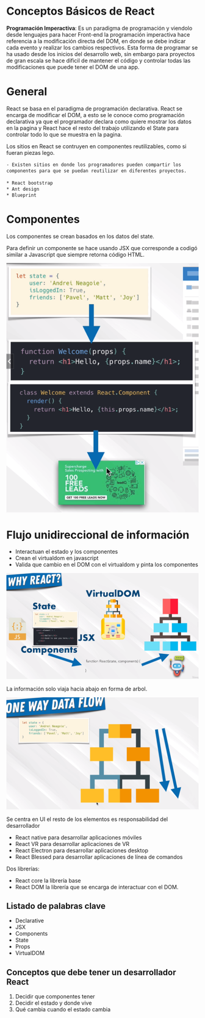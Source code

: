 # Conceptos Básicos de React

**Programación Imperactiva**: Es un paradigma de programación y viendolo desde lenguajes para hacer Front-end la programación imperactiva hace referencia a la modificación directa del DOM, en donde se debe indicar cada evento y realizar los cambios respectivos. Esta forma de programar se ha usado desde los inicios del desarrollo web, sin embargo para proyectos de gran escala se hace dificil de mantener el código y controlar todas las modificaciones que puede tener el DOM de una app. 


# General

React se basa en el paradigma de programación declarativa. React se encarga de modificar el DOM, a esto se le conoce como programación declarativa ya que el programador declara como quiere mostrar los datos en la pagina y React hace el resto del trabajo utilizando el State para controlar todo lo que se muestra en la pagina.

Los sitios en React se contruyen en componentes reutilizables, como si fueran piezas lego.

    - Existen sitios en donde los programadores pueden compartir los componentes para que se puedan reutilizar en diferentes proyectos.  
    
    * React bootstrap 
    * Ant design
    * Blueprint


# Componentes

Los componentes se crean basados en los datos del state.

Para definir un componente se hace usando JSX que corresponde a codigó similar a Javascript que siempre retorna código HTML.

![Definición basica de un componente en react!](/notes_imgs/component_definition.jpg "Estructura de un componente")


# Flujo unidireccional de información

- Interactuan el estado y los componentes
- Crean el virtualdom en javascript
- Valida que cambio en el DOM con el virtualdom y pinta los componentes

![porque react!](/notes_imgs/why-react.png "por qué react")

La información solo viaja hacia abajo en forma de arbol.

![flujo de los datos!](/notes_imgs/data-flow.png "Flujo de la información")


Se centra en UI el resto de los elementos es responsabilidad del desarrollador
- React native para desarrollar aplicaciones móviles
- React VR para desarrollar aplicaciones de VR
- React Electron para desarrollar aplicaciones desktop
- React Blessed para desarrollar aplicaciones de línea de comandos

Dos librerías:

- React core la librería base
- React DOM la librería que se encarga de interactuar con el DOM.


## Listado de palabras clave

- Declarative
- JSX
- Components
- State
- Props
- VirtualDOM

## Conceptos que debe tener un desarrollador React

1. Decidir que componentes tener
2. Decidir el estado y donde vive
3. Qué cambia cuando el estado cambia